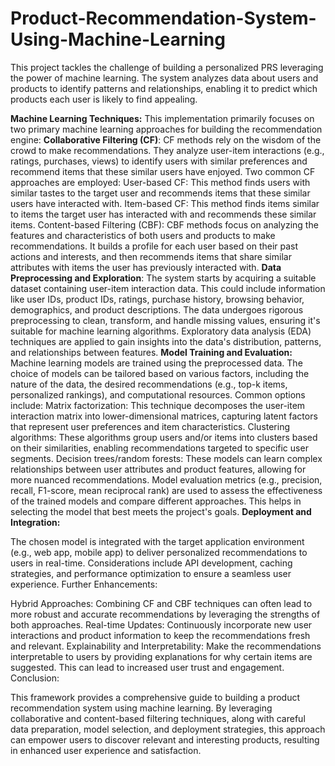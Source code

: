 # Product-Recommendation-System-Using-Machine-Learning

This project tackles the challenge of building a personalized PRS leveraging the power of machine learning. The system analyzes data about users and products to identify patterns and relationships, enabling it to predict which products each user is likely to find appealing.

**Machine Learning Techniques:**
This implementation primarily focuses on two primary machine learning approaches for building the recommendation engine:
**Collaborative Filtering (CF)**:
CF methods rely on the wisdom of the crowd to make recommendations. They analyze user-item interactions (e.g., ratings, purchases, views) to identify users with similar preferences and recommend items that these similar users have enjoyed.
Two common CF approaches are employed:
User-based CF: This method finds users with similar tastes to the target user and recommends items that these similar users have interacted with.
Item-based CF: This method finds items similar to items the target user has interacted with and recommends these similar items.
Content-based Filtering (CBF):
CBF methods focus on analyzing the features and characteristics of both users and products to make recommendations. It builds a profile for each user based on their past actions and interests, and then recommends items that share similar attributes with items the user has previously interacted with.
**Data Preprocessing and Exploration**:
The system starts by acquiring a suitable dataset containing user-item interaction data. This could include information like user IDs, product IDs, ratings, purchase history, browsing behavior, demographics, and product descriptions.
The data undergoes rigorous preprocessing to clean, transform, and handle missing values, ensuring it's suitable for machine learning algorithms.
Exploratory data analysis (EDA) techniques are applied to gain insights into the data's distribution, patterns, and relationships between features.
**Model Training and Evaluation:**
Machine learning models are trained using the preprocessed data. The choice of models can be tailored based on various factors, including the nature of the data, the desired recommendations (e.g., top-k items, personalized rankings), and computational resources. Common options include:
Matrix factorization: This technique decomposes the user-item interaction matrix into lower-dimensional matrices, capturing latent factors that represent user preferences and item characteristics.
Clustering algorithms: These algorithms group users and/or items into clusters based on their similarities, enabling recommendations targeted to specific user segments.
Decision trees/random forests: These models can learn complex relationships between user attributes and product features, allowing for more nuanced recommendations.
Model evaluation metrics (e.g., precision, recall, F1-score, mean reciprocal rank) are used to assess the effectiveness of the trained models and compare different approaches. This helps in selecting the model that best meets the project's goals.
**Deployment and Integration:**

The chosen model is integrated with the target application environment (e.g., web app, mobile app) to deliver personalized recommendations to users in real-time.
Considerations include API development, caching strategies, and performance optimization to ensure a seamless user experience.
Further Enhancements:

Hybrid Approaches: Combining CF and CBF techniques can often lead to more robust and accurate recommendations by leveraging the strengths of both approaches.
Real-time Updates: Continuously incorporate new user interactions and product information to keep the recommendations fresh and relevant.
Explainability and Interpretability: Make the recommendations interpretable to users by providing explanations for why certain items are suggested. This can lead to increased user trust and engagement.
Conclusion:

This framework provides a comprehensive guide to building a product recommendation system using machine learning. By leveraging collaborative and content-based filtering techniques, along with careful data preparation, model selection, and deployment strategies, this approach can empower users to discover relevant and interesting products, resulting in enhanced user experience and satisfaction.

